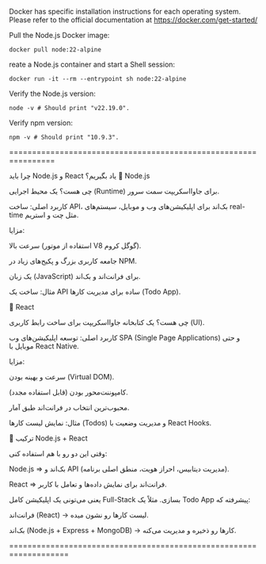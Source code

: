 Docker has specific installation instructions for each operating system.
Please refer to the official documentation at https://docker.com/get-started/

Pull the Node.js Docker image:

```
docker pull node:22-alpine
```

reate a Node.js container and start a Shell session:
```
docker run -it --rm --entrypoint sh node:22-alpine
```

Verify the Node.js version:

```
node -v # Should print "v22.19.0".
```

Verify npm version:
```
npm -v # Should print "10.9.3".
```

================================================================



چرا باید Node.js و React یاد بگیریم؟
🔹 Node.js

چی هست؟
یک محیط اجرایی (Runtime) برای جاوااسکریپت سمت سرور.

کاربرد اصلی:
ساخت API، بک‌اند برای اپلیکیشن‌های وب و موبایل، سیستم‌های real-time مثل چت و استریم.

مزایا:

سرعت بالا (استفاده از موتور V8 گوگل کروم).

جامعه کاربری بزرگ و پکیج‌های زیاد در NPM.

یک زبان (JavaScript) برای فرانت‌اند و بک‌اند.

مثال:
ساخت یک API ساده برای مدیریت کارها (Todo App).

🔹 React

چی هست؟
یک کتابخانه جاوااسکریپت برای ساخت رابط کاربری (UI).

کاربرد اصلی:
توسعه اپلیکیشن‌های وب SPA (Single Page Applications) و حتی موبایل با React Native.

مزایا:

سرعت و بهینه بودن (Virtual DOM).

کامپوننت‌محور بودن (قابل استفاده مجدد).

محبوب‌ترین انتخاب در فرانت‌اند طبق آمار.

مثال:
نمایش لیست کارها (Todos) و مدیریت وضعیت با React Hooks.

🚀 ترکیب Node.js + React

وقتی این دو رو با هم استفاده کنی:

Node.js ⇒ بک‌اند و API (مدیریت دیتابیس، احراز هویت، منطق اصلی برنامه).

React ⇒ فرانت‌اند برای نمایش داده‌ها و تعامل با کاربر.

یعنی می‌تونی یک اپلیکیشن کامل Full-Stack بسازی.
مثلاً یک Todo App پیشرفته که:

فرانت‌اند (React) → لیست کارها رو نشون میده.

بک‌اند (Node.js + Express + MongoDB) → کارها رو ذخیره و مدیریت می‌کنه.


===================================================================


